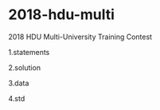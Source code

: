 # 2018-hdu-multi
2018 HDU Multi-University Training Contest

1.statements

2.solution

3.data

4.std
